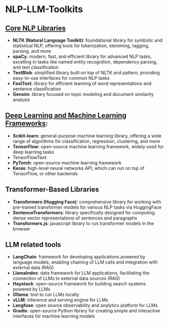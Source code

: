 # NLP-LLM-Toolkits

## [Core NLP Libraries](https://github.com/len-rtz/NLP-LLM-Toolkits/blob/main/core-nlp-libraries.ipynb)
- **NLTK (Natural Language Toolkit)**: foundational library for symbolic and statistical NLP, offering tools for tokenization, stemming, tagging, parsing, and more
- **spaCy**: modern, fast, and efficient library for advanced NLP tasks, excelling in tasks like named entity recognition, dependency parsing, and text classification
- **TextBlob**: simplified library built on top of NLTK and pattern, providing easy-to-use interfaces for common NLP tasks
- **FastText**: library for efficient learning of word representations and sentence classification
- **Gensim**: library focused on topic modeling and document similarity analysis
  
## [Deep Learning and Machine Learning Frameworks](https://github.com/len-rtz/NLP-LLM-Toolkits/blob/main/DeppL-ML.ipynb):
- **Scikit-learn**: general-purpose machine learning library, offering a wide range of algorithms for classification, regression, clustering, and more
- **TensorFlow**: open-source machine learning framework, widely used for deep learning tasks
- TensorFlowText: 
- **PyTorch**: open-source machine learning framework
- **Keras**: high-level neural networks API, which can run on top of TensorFlow, or other backends

## Transformer-Based Libraries
- **Transformers (Hugging Face)**: comprehensive library for working with pre-trained transformer models for various NLP tasks via HuggingFace
- **SentenceTransformers**: library specifically designed for computing dense vector representations of sentences and paragraphs
- **Transformers.js**: javascript library to run transformer models in the browser

## LLM related tools
- **LangChain**: framework for developing applications powered by language models, enabling chaining of LLM calls and integration with external data (RAG)
- **LlamaIndex**: data framework for LLM applications, facilitating the connection of LLMs to external data sources (RAG)
- **Haystack**: open-source framework for building search systems powered by LLMs
- **Ollama**: tool to run LLMs locally
- **vLLM**: inference and serving engine for LLMs
- **Langfuse**: open source observability and analytics platform for LLMs
- **Gradio**: open-source Python library for creating simple and interactive interfaces for machine learning models
